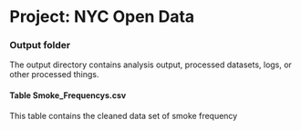 # Project: NYC Open Data
### Output folder

The output directory contains analysis output, processed datasets, logs, or other processed things.

#### Table Smoke_Frequencys.csv
This table contains the cleaned data set of smoke frequency
